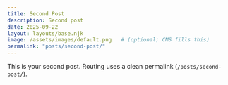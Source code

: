 ```yaml
---
title: Second Post
description: Second post
date: 2025-09-22
layout: layouts/base.njk
image: /assets/images/default.png   # (optional; CMS fills this)
permalink: "posts/second-post/"
---
```

This is your second post. Routing uses a clean permalink (`/posts/second-post/`).